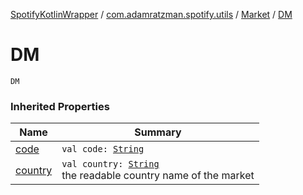[SpotifyKotlinWrapper](../../index.md) / [com.adamratzman.spotify.utils](../index.md) / [Market](index.md) / [DM](./-d-m.md)

# DM

`DM`

### Inherited Properties

| Name | Summary |
|---|---|
| [code](code.md) | `val code: `[`String`](https://kotlinlang.org/api/latest/jvm/stdlib/kotlin/-string/index.html) |
| [country](country.md) | `val country: `[`String`](https://kotlinlang.org/api/latest/jvm/stdlib/kotlin/-string/index.html)<br>the readable country name of the market |
